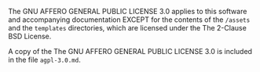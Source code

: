The GNU AFFERO GENERAL PUBLIC LICENSE 3.0 applies to this software and accompanying documentation EXCEPT for the
contents of the `/assets` and the `templates` directories, which are licensed under the The 2-Clause BSD License.

A copy of the The GNU AFFERO GENERAL PUBLIC LICENSE 3.0 is included in the file `agpl-3.0.md`.

